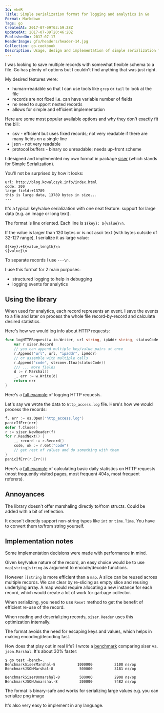 ```yaml
---
Id: vkeR
Title: Simple serialization format for logging and analytics in Go
Format: Markdown
Tags: go
CreatedAt: 2017-07-09T03:59:28Z
UpdatedAt: 2017-07-09T20:46:20Z
PublishedOn: 2017-07-17
HeaderImage: gfx/headers/header-14.jpg
Collection: go-cookbook
Description: Usage, design and implementation of simple serialization format for logging and analytics in Go.
---
```


I was looking to save multiple records with somewhat flexible schema to a file. Go has plenty of options but I couldn't find anything that was just right.

My desired features were:
* human-readable so that I can use tools like `grep` or `tail` to look at the file
* records are not fixed i.e. can have variable number of fields
* no need to support nested records
* allows for simple and efficient implementation

Here are some most popular available options and why they don't exactly fit the bill:
* csv - efficient but uses fixed records; not very readable if there are many fields on a single line
* json - not very readable
* protocol buffers - binary so unreadable; needs up-front scheme

I designed and implemented my own format in package [siser](https://github.com/kjk/siser) (which stands for Simple Serialization).

You'll not be surprised by how it looks:

```
url: http://blog.kowalczyk.info/index.html
code: 200
large field:+13789
this is large data, 13789 bytes in size...
---
```

It's a typical key/value serialization with one neat feature: support for large data (e.g. an image or long text).

The format is line oriented. Each line is `${key}: ${value}\n`.

If the value is larger than 120 bytes or is not ascii text (with bytes outside of 32-127 range), I serialize it as large value:
```
${key}:+${value_length}\n
${value}\n
```

To separate records I use `---\n`.

I use this format for 2 main purposes:
* structured logging to help in debugging
* logging events for analytics

## Using the library

When used for analytics, each record represents an event. I save the events to a file and later on process the whole file record-by-record and calculate desired statistics.

Here's how we would log info about HTTP requests:
```go
func logHTTPRequest(w io.Writer, url string, ipAddr string, statusCode int) error {
	var r siser.Record
	// you can append multiple key/value pairs at once
	r.Append("url", url, "ipaddr", ipAddr)
	// or assemble with multiple calls
	r.Append("code", strconv.Itoa(statusCode))
	/// ... more fields
	d := r.Marshal()
	_, err := w.Write(d)
	return err
}
```

Here's a [full example](https://github.com/kjk/blog/blob/b18317d3dbde1d21745aaea615d952f2c2e158c8/visitor_analytics.go#L309) of logging HTTP requests.

Let's say we wrote the data to `http_access.log` file. Here's how we would process the records:
```go
f, err := os.Open("http_access.log")
panicIfErr(err)
defer f.Close()
r := siser.NewReader(f)
for r.ReadNext() {
	_, record := r.Record()
	code, ok := r.Get("code")
	// get rest of values and do something with them
}
panicIfErr(r.Err())
```

Here's a [full example](https://github.com/kjk/blog/blob/b18317d3dbde1d21745aaea615d952f2c2e158c8/visitor_analytics.go#L108) of calculating basic daily statistics on HTTP requests (most frequently visited pages, most frequent 404s, most frequent referers).

## Annoyances

The library doesn't offer marshaling directly to/from structs. Could be added with a bit of reflection.

It doesn't directly support non-string types like `int` or `time.Time`. You have to convert them to/from string yourself.

## Implementation notes

Some implementation decisions were made with performance in mind.

Given key/value nature of the record, an easy choice would be to use `map[string]string` as argument to encode/decode functions.

However `[]string` is more efficient than a `map`. A slice can be reused across multiple records. We can clear by re-slicing as empty slice and reusing underlying array. A map would require allocating a new instance for each record, which would create a lot of work for garbage collector.

When serializing, you need to use `Reset` method to get the benefit of efficient re-use of the record.

When reading and deserializing records, `siser.Reader` uses this optimization internally.

The format avoids the need for escaping keys and values, which helps in making encoding/decoding fast.

How does that play out in real life? I wrote a [benchmark](https://github.com/kjk/siser/blob/6ffab5b5c5f0fa60f5f4b203a776af7930d2850b/serialize_test.go#L171) comparing siser vs. `json.Marshal`. It's about 30% faster:
```
$ go test -bench=.
BenchmarkSiserMarshal-8     	 1000000	      2108 ns/op
BenchmarkJSONMarshal-8      	  500000	      3181 ns/op

BenchmarkSiserUnmarshal-8   	  500000	      2908 ns/op
BenchmarkJSONUnmarshal-8    	  200000	      7482 ns/op
```

The format is binary-safe and works for serializing large values e.g. you can serialize png image

It's also very easy to implement in any language.
